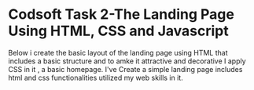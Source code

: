 # Codsoft Task 2-The Landing Page Using HTML, CSS and Javascript
Below i create the basic layout of the landing page using HTML that includes a basic structure and to amke it attractive and decorative I apply CSS in it , a basic homepage.
I've Create a simple landing page includes html and css functionalities utilized my web skills in it.

